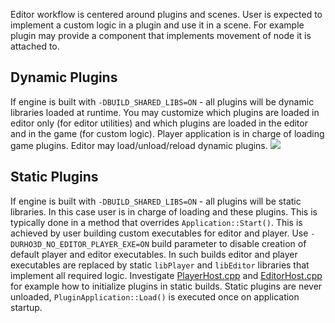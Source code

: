 Editor workflow is centered around plugins and scenes. User is expected to implement a custom logic in a plugin and use it in a scene. For example plugin may provide a component that implements movement of node it is attached to.

## Dynamic Plugins

If engine is built with `-DBUILD_SHARED_LIBS=ON` - all plugins will be dynamic libraries loaded at runtime. You may customize which plugins are loaded in editor only (for editor utilities) and which plugins are loaded in the editor and in the game (for custom logic). Player application is in charge of loading game plugins. Editor may load/unload/reload dynamic plugins.
![](https://user-images.githubusercontent.com/19151258/63638170-59c0b280-c68d-11e9-8525-9f3b2923969b.png)

## Static Plugins

If engine is built with `-DBUILD_SHARED_LIBS=ON` - all plugins will be static libraries. In this case user is in charge of loading and these plugins. This is typically done in a method that overrides `Application::Start()`. This is achieved by user building custom executables for editor and player. Use `-DURHO3D_NO_EDITOR_PLAYER_EXE=ON` build parameter to disable creation of default player and editor executables. In such builds editor and player executables are replaced by static `libPlayer` and `libEditor` libraries that implement all required logic. Investigate [PlayerHost.cpp](https://github.com/rokups/rbfx/blob/master/Source/Player/PlayerHost.cpp) and [EditorHost.cpp](https://github.com/rokups/rbfx/blob/master/Source/Tools/Editor/EditorHost.cpp) for example how to initialize plugins in static builds. Static plugins are never unloaded, `PluginApplication::Load()` is executed once on application startup.